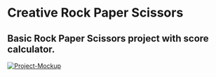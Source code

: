 # Creative Rock Paper Scissors

## Basic Rock Paper Scissors project with score calculator.

<a href="https://ibb.co/TTX5CSY"><img src="https://i.ibb.co/GJwjhLn/Project-Mockup.jpg" alt="Project-Mockup" border="0"></a>
